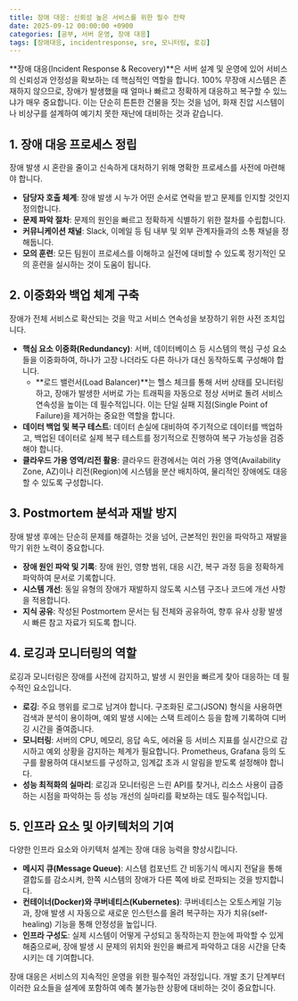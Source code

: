 ```yaml
---
title: 장애 대응: 신뢰성 높은 서비스를 위한 필수 전략
date: 2025-09-12 00:00:00 +0900
categories: [공부, 서버 운영, 장애 대응]
tags: [장애대응, incidentresponse, sre, 모니터링, 로깅]
---
```


**장애 대응(Incident Response & Recovery)**은 서버 설계 및 운영에 있어 서비스의 신뢰성과 안정성을 확보하는 데 핵심적인 역할을 합니다. 100% 무장애 시스템은 존재하지 않으므로, 장애가 발생했을 때 얼마나 빠르고 정확하게 대응하고 복구할 수 있느냐가 매우 중요합니다. 이는 단순히 튼튼한 건물을 짓는 것을 넘어, 화재 진압 시스템이나 비상구를 설계하여 예기치 못한 재난에 대비하는 것과 같습니다.

## 1. 장애 대응 프로세스 정립

장애 발생 시 혼란을 줄이고 신속하게 대처하기 위해 명확한 프로세스를 사전에 마련해야 합니다.

- **담당자 호출 체계**: 장애 발생 시 누가 어떤 순서로 연락을 받고 문제를 인지할 것인지 정의합니다.
- **문제 파악 절차**: 문제의 원인을 빠르고 정확하게 식별하기 위한 절차를 수립합니다.
- **커뮤니케이션 채널**: Slack, 이메일 등 팀 내부 및 외부 관계자들과의 소통 채널을 정해둡니다.
- **모의 훈련**: 모든 팀원이 프로세스를 이해하고 실전에 대비할 수 있도록 정기적인 모의 훈련을 실시하는 것이 도움이 됩니다.

## 2. 이중화와 백업 체계 구축

장애가 전체 서비스로 확산되는 것을 막고 서비스 연속성을 보장하기 위한 사전 조치입니다.

- **핵심 요소 이중화(Redundancy)**: 서버, 데이터베이스 등 시스템의 핵심 구성 요소들을 이중화하여, 하나가 고장 나더라도 다른 하나가 대신 동작하도록 구성해야 합니다.
    - **로드 밸런서(Load Balancer)**는 헬스 체크를 통해 서버 상태를 모니터링하고, 장애가 발생한 서버로 가는 트래픽을 자동으로 정상 서버로 돌려 서비스 연속성을 높이는 데 필수적입니다. 이는 단일 실패 지점(Single Point of Failure)을 제거하는 중요한 역할을 합니다.
- **데이터 백업 및 복구 테스트**: 데이터 손실에 대비하여 주기적으로 데이터를 백업하고, 백업된 데이터로 실제 복구 테스트를 정기적으로 진행하여 복구 가능성을 검증해야 합니다.
- **클라우드 가용 영역/리전 활용**: 클라우드 환경에서는 여러 가용 영역(Availability Zone, AZ)이나 리전(Region)에 시스템을 분산 배치하여, 물리적인 장애에도 대응할 수 있도록 구성합니다.

## 3. Postmortem 분석과 재발 방지

장애 발생 후에는 단순히 문제를 해결하는 것을 넘어, 근본적인 원인을 파악하고 재발을 막기 위한 노력이 중요합니다.

- **장애 원인 파악 및 기록**: 장애 원인, 영향 범위, 대응 시간, 복구 과정 등을 정확하게 파악하여 문서로 기록합니다.
- **시스템 개선**: 동일 유형의 장애가 재발하지 않도록 시스템 구조나 코드에 개선 사항을 적용합니다.
- **지식 공유**: 작성된 Postmortem 문서는 팀 전체와 공유하여, 향후 유사 상황 발생 시 빠른 참고 자료가 되도록 합니다.

## 4. 로깅과 모니터링의 역할

로깅과 모니터링은 장애를 사전에 감지하고, 발생 시 원인을 빠르게 찾아 대응하는 데 필수적인 요소입니다.

- **로깅**: 주요 행위를 로그로 남겨야 합니다. 구조화된 로그(JSON) 형식을 사용하면 검색과 분석이 용이하며, 예외 발생 시에는 스택 트레이스 등을 함께 기록하여 디버깅 시간을 줄여줍니다.
- **모니터링**: 서버의 CPU, 메모리, 응답 속도, 에러율 등 서비스 지표를 실시간으로 감시하고 예외 상황을 감지하는 체계가 필요합니다. Prometheus, Grafana 등의 도구를 활용하여 대시보드를 구성하고, 임계값 초과 시 알림을 받도록 설정해야 합니다.
- **성능 최적화의 실마리**: 로깅과 모니터링은 느린 API를 찾거나, 리소스 사용이 급증하는 시점을 파악하는 등 성능 개선의 실마리를 확보하는 데도 필수적입니다.

## 5. 인프라 요소 및 아키텍처의 기여

다양한 인프라 요소와 아키텍처 설계는 장애 대응 능력을 향상시킵니다.

- **메시지 큐(Message Queue)**: 시스템 컴포넌트 간 비동기식 메시지 전달을 통해 결합도를 감소시켜, 한쪽 시스템의 장애가 다른 쪽에 바로 전파되는 것을 방지합니다.
- **컨테이너(Docker)와 쿠버네티스(Kubernetes)**: 쿠버네티스는 오토스케일 기능과, 장애 발생 시 자동으로 새로운 인스턴스를 올려 복구하는 자가 치유(self-healing) 기능을 통해 안정성을 높입니다.
- **인프라 구성도**: 실제 시스템이 어떻게 구성되고 동작하는지 한눈에 파악할 수 있게 해줌으로써, 장애 발생 시 문제의 위치와 원인을 빠르게 파악하고 대응 시간을 단축시키는 데 기여합니다.

장애 대응은 서비스의 지속적인 운영을 위한 필수적인 과정입니다. 개발 초기 단계부터 이러한 요소들을 설계에 포함하여 예측 불가능한 상황에 대비하는 것이 중요합니다.
```